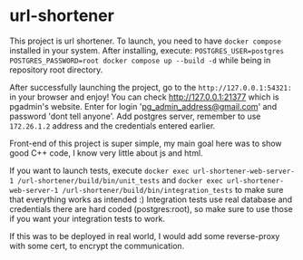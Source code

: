 # url-shortener

This project is url shortener.
To launch, you need to have `docker compose` installed in your system.
After installing, execute:
`POSTGRES_USER=postgres POSTGRES_PASSWORD=root docker compose up --build -d`
while being in repository root directory.

After successfully launching the project, go to the `http://127.0.0.1:54321:` in your browser and enjoy!
You can check http://127.0.0.1:21377 which is pgadmin's website.
Enter for login 'pg_admin_address@gmail.com'
and password 'dont tell anyone'.
Add postgres server, remember to use `172.26.1.2` address and the credentials entered earlier.


Front-end of this project is super simple, my main goal here was to show good C++ code, I know very little about js and html.

If you want to launch tests, execute
`docker exec url-shortener-web-server-1 /url-shortener/build/bin/unit_tests`
and
`docker exec url-shortener-web-server-1 /url-shortener/build/bin/integration_tests`
to make sure that everything works as intended :)
Integration tests use real database and credentials there are hard coded (postgres:root),
so make sure to use those if you want your integration tests to work.

If this was to be deployed in real world, I would add some reverse-proxy with some cert, to encrypt the communication.
